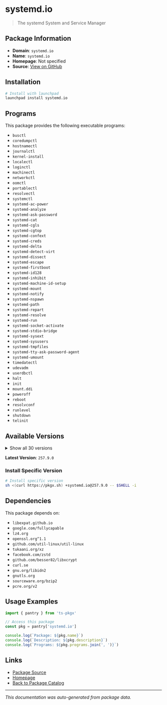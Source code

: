 # systemd.io

> The systemd System and Service Manager

## Package Information

- **Domain**: `systemd.io`
- **Name**: `systemd.io`
- **Homepage**: Not specified
- **Source**: [View on GitHub](https://github.com/pkgxdev/pantry/tree/main/projects/systemd.io/package.yml)

## Installation

```bash
# Install with launchpad
launchpad install systemd.io
```

## Programs

This package provides the following executable programs:

- `busctl`
- `coredumpctl`
- `hostnamectl`
- `journalctl`
- `kernel-install`
- `localectl`
- `loginctl`
- `machinectl`
- `networkctl`
- `oomctl`
- `portablectl`
- `resolvectl`
- `systemctl`
- `systemd-ac-power`
- `systemd-analyze`
- `systemd-ask-password`
- `systemd-cat`
- `systemd-cgls`
- `systemd-cgtop`
- `systemd-confext`
- `systemd-creds`
- `systemd-delta`
- `systemd-detect-virt`
- `systemd-dissect`
- `systemd-escape`
- `systemd-firstboot`
- `systemd-id128`
- `systemd-inhibit`
- `systemd-machine-id-setup`
- `systemd-mount`
- `systemd-notify`
- `systemd-nspawn`
- `systemd-path`
- `systemd-repart`
- `systemd-resolve`
- `systemd-run`
- `systemd-socket-activate`
- `systemd-stdio-bridge`
- `systemd-sysext`
- `systemd-sysusers`
- `systemd-tmpfiles`
- `systemd-tty-ask-password-agent`
- `systemd-umount`
- `timedatectl`
- `udevadm`
- `userdbctl`
- `halt`
- `init`
- `mount.ddi`
- `poweroff`
- `reboot`
- `resolvconf`
- `runlevel`
- `shutdown`
- `telinit`

## Available Versions

<details>
<summary>Show all 30 versions</summary>

- `257.9.0`, `257.8.0`, `257.7.0`, `257.6.0`, `257.5.0`
- `257.4.0`, `257.3.0`, `257.2.0`, `257.1.0`, `257.0.0`
- `256.17.0`, `256.16.0`, `256.15.0`, `256.14.0`, `256.13.0`
- `256.12.0`, `256.11.0`, `256.10.0`, `256.9.0`, `256.8.0`
- `256.7.0`, `256.6.0`, `256.5.0`, `256.4.0`, `256.3.0`
- `256.2.0`, `256.1.0`, `256.0.0`, `255.0.0`, `254.0.0`

</details>

**Latest Version**: `257.9.0`

### Install Specific Version

```bash
# Install specific version
sh <(curl https://pkgx.sh) +systemd.io@257.9.0 -- $SHELL -i
```

## Dependencies

This package depends on:

- `libexpat.github.io`
- `google.com/fullycapable`
- `lz4.org`
- `openssl.org^1.1`
- `github.com/util-linux/util-linux`
- `tukaani.org/xz`
- `facebook.com/zstd`
- `github.com/besser82/libxcrypt`
- `curl.se`
- `gnu.org/libidn2`
- `gnutls.org`
- `sourceware.org/bzip2`
- `pcre.org/v2`

## Usage Examples

```typescript
import { pantry } from 'ts-pkgx'

// Access this package
const pkg = pantry['systemd.io']

console.log(`Package: ${pkg.name}`)
console.log(`Description: ${pkg.description}`)
console.log(`Programs: ${pkg.programs.join(', ')}`)
```

## Links

- [Package Source](https://github.com/pkgxdev/pantry/tree/main/projects/systemd.io/package.yml)
- [Homepage](#)
- [Back to Package Catalog](../../package-catalog.md)

---

*This documentation was auto-generated from package data.*
